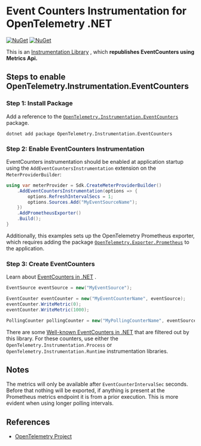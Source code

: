 # Event Counters Instrumentation for OpenTelemetry .NET

[![NuGet](https://img.shields.io/nuget/v/OpenTelemetry.Instrumentation.EventCounters.svg)](https://www.nuget.org/packages/OpenTelemetry.Instrumentation.EventCounters)
[![NuGet](https://img.shields.io/nuget/dt/OpenTelemetry.Instrumentation.EventCounters.svg)](https://www.nuget.org/packages/OpenTelemetry.Instrumentation.EventCounters)

This is an
[Instrumentation Library](https://github.com/open-telemetry/opentelemetry-specification/blob/main/specification/glossary.md#instrumentation-library)
, which **republishes EventCounters using Metrics Api.**

## Steps to enable OpenTelemetry.Instrumentation.EventCounters

### Step 1: Install Package

Add a reference to the
[`OpenTelemetry.Instrumentation.EventCounters`](https://www.nuget.org/packages/OpenTelemetry.Instrumentation.EventCounters)
package.

```shell
dotnet add package OpenTelemetry.Instrumentation.EventCounters
```

### Step 2: Enable EventCounters Instrumentation

EventCounters instrumentation should be enabled at application startup using the
`AddEventCountersInstrumentation` extension on the `MeterProviderBuilder`:

```csharp
using var meterProvider = Sdk.CreateMeterProviderBuilder()
    .AddEventCountersInstrumentation(options => {
        options.RefreshIntervalSecs = 1;
        options.Sources.Add("MyEventSourceName");
    })
    .AddPrometheusExporter()
    .Build();
}
```

Additionally, this examples sets up the OpenTelemetry Prometheus exporter, which
requires adding the package
[`OpenTelemetry.Exporter.Prometheus`](https://github.com/open-telemetry/opentelemetry-dotnet/blob/main/src/OpenTelemetry.Exporter.Prometheus.HttpListener/README.md)
to the application.

### Step 3: Create EventCounters

Learn about
[EventCounters in .NET](https://docs.microsoft.com/en-us/dotnet/core/diagnostics/event-counters)
.

```csharp
EventSource eventSource = new("MyEventSource");

EventCounter eventCounter = new("MyEventCounterName", eventSource);
eventCounter.WriteMetric(0);
eventCounter.WriteMetric(1000);

PollingCounter pollingCounter = new("MyPollingCounterName", eventSource, () => new Random().NextDouble());
```

There are some
[Well-known EventCounters in .NET](https://docs.microsoft.com/en-us/dotnet/core/diagnostics/available-counters)
that are filtered out by this library.
For these counters, use either the `OpenTelemetry.Instrumentation.Process` or
`OpenTelemetry.Instrumentation.Runtime` instrumentation libraries.

## Notes

The metrics will only be available after `EventCounterIntervalSec` seconds.
Before that nothing will be exported, if anything is present at the Prometheus
metrics endpoint it is from a prior execution. This is more evident when using
longer polling intervals.

## References

* [OpenTelemetry Project](https://opentelemetry.io/)

